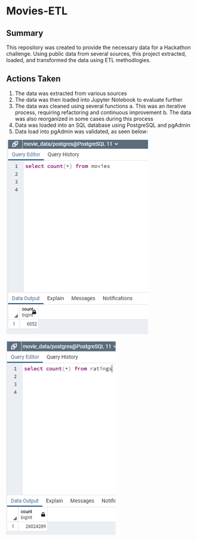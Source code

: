 # Movies-ETL

## Summary

This repository was created to provide the necessary data for a Hackathon challenge. Using public data from several sources, this project extracted, loaded, and transformed the data using ETL methodlogies. 

## Actions Taken

1. The data was extracted from various sources
2. The data was then loaded into Jupyter Notebook to evaluate further
3. The data was cleaned using several functions
    a. This was an iterative process, requiring refactoring and continuous improvement
    b. The data was also reorganized in some cases during this process
4. Data was loaded into an SQL database using PostgreSQL and pgAdmin
5. Data load into pgAdmin was validated, as seen below:

![alt text](https://github.com/sever1sd/Movies-ETL/blob/36c0d0ced18f4c016532bf469ea75c8f9f55334d/Resources/movies_query.png)

![alt_text](https://github.com/sever1sd/Movies-ETL/blob/36c0d0ced18f4c016532bf469ea75c8f9f55334d/Resources/ratings_query.png)
